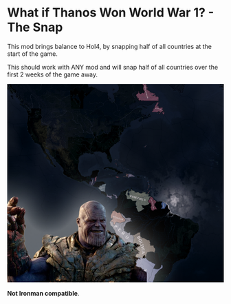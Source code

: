 # What if Thanos Won World War 1? - The Snap

This mod brings balance to HoI4, by snapping half of all countries at the start of the game.

This should work with ANY mod and will snap half of all countries over the first 2 weeks of the game away.

![Snap](thumbnail.png)

**Not Ironman compatible**.
